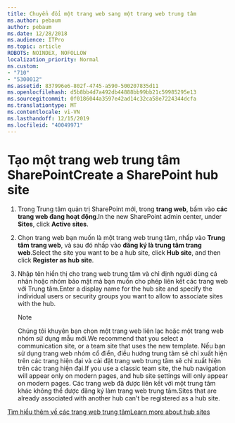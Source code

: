 ```yaml
---
title: Chuyển đổi một trang web sang một trang web trung tâm
ms.author: pebaum
author: pebaum
ms.date: 12/28/2018
ms.audience: ITPro
ms.topic: article
ROBOTS: NOINDEX, NOFOLLOW
localization_priority: Normal
ms.custom:
- "710"
- "5300012"
ms.assetid: 837996e6-802f-4745-a590-500207835d11
ms.openlocfilehash: d5b8bb4d7a492db44888bb99bb21c59985295e13
ms.sourcegitcommit: 0f0186044a3597e42ad14c32ca58e7224344dcfa
ms.translationtype: MT
ms.contentlocale: vi-VN
ms.lasthandoff: 12/15/2019
ms.locfileid: "40049971"
---
```

# <a name="create-a-sharepoint-hub-site"></a><span data-ttu-id="029ec-102">Tạo một trang web trung tâm SharePoint</span><span class="sxs-lookup"><span data-stu-id="029ec-102">Create a SharePoint hub site</span></span>

1. <span data-ttu-id="029ec-103">Trong Trung tâm quản trị SharePoint mới, trong **trang web**, bấm vào **các trang web đang hoạt động**.</span><span class="sxs-lookup"><span data-stu-id="029ec-103">In the new SharePoint admin center, under **Sites**, click **Active sites**.</span></span>

2. <span data-ttu-id="029ec-104">Chọn trang web bạn muốn là một trang web trung tâm, nhấp vào **Trung tâm trang web**, và sau đó nhấp vào **đăng ký là trung tâm trang web**.</span><span class="sxs-lookup"><span data-stu-id="029ec-104">Select the site you want to be a hub site, click **Hub site**, and then click **Register as hub site**.</span></span>

3. <span data-ttu-id="029ec-105">Nhập tên hiển thị cho trang web trung tâm và chỉ định người dùng cá nhân hoặc nhóm bảo mật mà bạn muốn cho phép liên kết các trang web với Trung tâm.</span><span class="sxs-lookup"><span data-stu-id="029ec-105">Enter a display name for the hub site and specify the individual users or security groups you want to allow to associate sites with the hub.</span></span>

    > [!NOTE]
    >  <span data-ttu-id="029ec-106">Chúng tôi khuyên bạn chọn một trang web liên lạc hoặc một trang web nhóm sử dụng mẫu mới.</span><span class="sxs-lookup"><span data-stu-id="029ec-106">We recommend that you select a communication site, or a team site that uses the new template.</span></span> <span data-ttu-id="029ec-107">Nếu bạn sử dụng trang web nhóm cổ điển, điều hướng trung tâm sẽ chỉ xuất hiện trên các trang hiện đại và cài đặt trang web trung tâm sẽ chỉ xuất hiện trên các trang hiện đại.</span><span class="sxs-lookup"><span data-stu-id="029ec-107">If you use a classic team site, the hub navigation will appear only on modern pages, and hub site settings will only appear on modern pages.</span></span> <span data-ttu-id="029ec-108">Các trang web đã được liên kết với một trung tâm khác không thể được đăng ký làm trang web trung tâm.</span><span class="sxs-lookup"><span data-stu-id="029ec-108">Sites that are already associated with another hub can't be registered as a hub site.</span></span>
  
[<span data-ttu-id="029ec-109">Tìm hiểu thêm về các trang web trung tâm</span><span class="sxs-lookup"><span data-stu-id="029ec-109">Learn more about hub sites</span></span>](https://go.microsoft.com/fwlink/?linkid=869149)
  
